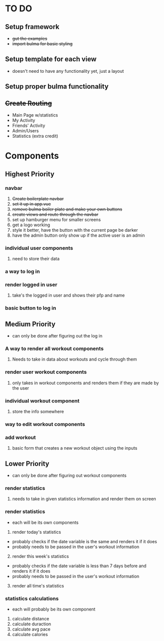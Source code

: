 # TO DO

## Setup framework
- ~~gut the examples~~
- ~~import bulma for basic styling~~

## Setup template for each view
- doesn't need to have any functionality yet, just a layout

## Setup proper bulma functionality

## ~~Create Routing~~
- Main Page w/statistics
- My Activity
- Friends' Activity
- Admin/Users
- Statistics (extra credit)

# Components

## Highest Priority

### navbar
1. ~~Create boilerplate navbar~~
2. ~~set it up in app.vue~~
3. ~~remove bulma boiler plate and make your own buttons~~
4. ~~create views and route through the navbar~~
5. set up hamburger menu for smaller screens
6. get a logo working 
7. style it better, have the button with the current page be darker
8. have the admin button only show up if the active user is an admin

### individual user components
1. need to store their data
### a way to log in
### render logged in user
1. take's the logged in user and shows their pfp and name
### basic button to log in

## Medium Priority 
- can only be done after figuring out the log in

### A way to render all workout components
1. Needs to take in data about workouts and cycle through them
### render user workout components
1. only takes in workout components and renders them if they are made by the user
### individual workout component
1. store the info somewhere
### way to edit workout components
### add workout
1. basic form that creates a new workout object using the inputs

## Lower Priority
- can only be done after figuring out workout components

### render statistics
1. needs to take in given statistics information and render them on screen

### render statistics
- each will be its own components

1. render today's statistics
- probably checks if the date variable is the same and renders it if it does
- probably needs to be passed in the user's workout information
2. render this week's statistics
- probably checks if the date variable is less than 7 days before and renders it if it does
- probably needs to be passed in the user's workout information
3. render all time's statistics  

### statistics calculations
- each will probably be its own component
1. calculate distance
2. calculate duraction
3. calculate avg pace
4. calculate calories
